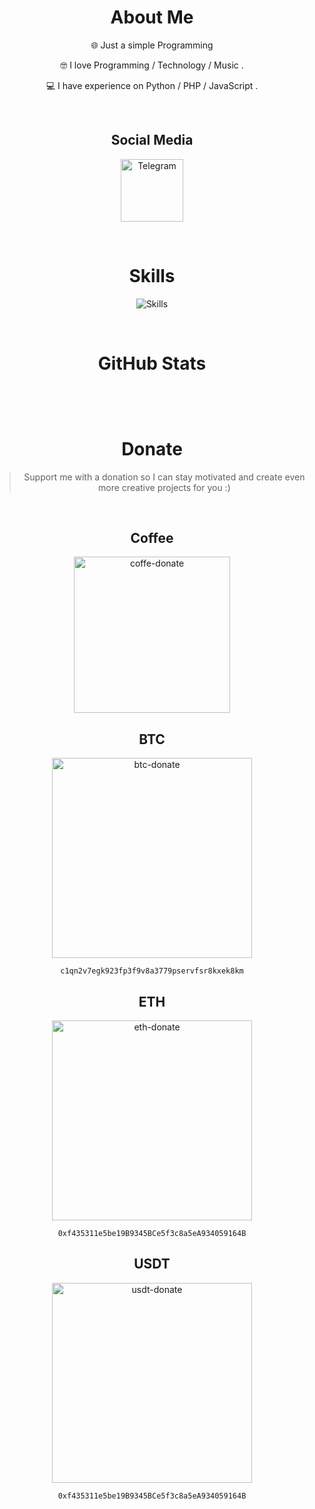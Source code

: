 <div align=center>
  <h1 id="about-me">About Me</h1>
  <p>🌐 Just a simple Programming </p>
  <p>🤓 I love Programming / Technology / Music .</p>
  <p>💻 I have experience on Python / PHP / JavaScript .</p>
  
  <br>
  
  <h2 id="social-media">Social Media</h2>
  <p><a href="tg:resolve?domain=a884fe"><img src="https://img.shields.io/badge/Telegram-%232CA5E0.svg?logo=telegram&style=for-the-badg&logoColor=white" width='100' alt="Telegram"></a></p>

  <br>

  <h1 id="skills">Skills</h1>
  <p><img src="https://skillicons.dev/icons?i=cpp,raspberrypi,docker,linux,ruby,bash,regex,rust,qt,selenium,python,django,fastapi,flask,dart,flutter,figma,mongodb,sqlite,mysql,php,tailwind,nextjs,react,js,vue,nuxtjs,materialui&perline=7" alt="Skills"></p>

  <br>

  <h1 id="github-stats">GitHub Stats</h1>
  <p><img src="https://github-readme-stats.vercel.app/api?username=hctilg&theme=dark&hide_border=true&include_all_commits=true&count_private=false" alt=""></p>
  <p><img src="https://github-readme-stats.vercel.app/api/top-langs/?username=hctilg&theme=dark&hide_border=true&include_all_commits=true&count_private=false&layout=compact" alt=""></p>

  <br>

  <h1 id="donate">Donate</h1>

  <blockquote>
    <p>Support me with a donation so I can stay motivated and create even more creative projects for you :)</p>
  </blockquote>
  
  <br>

  <h2 id="coffee">Coffee</h2>
  <p><a href="https://daramet.com/hctilg"><img src="https://github.com/hctilg/hctilg/assets/98208009/15f4d723-5ff3-49dd-8128-e77a236f9787" width='250' alt="coffe-donate"/></a></p>

  <h2 id="btc">BTC</h2>
  <p><a href="https://link.trustwallet.com/send?coin=0&address=bc1qn2v7egk923fp3f9v8a3779pservfsr8kxek8km"><img src="https://github.com/hctilg/hctilg/assets/98208009/365c17c7-bf01-4976-9f4c-ff5173373889" width='320' alt="btc-donate"></a></p>
  <p><code>c1qn2v7egk923fp3f9v8a3779pservfsr8kxek8km</code></p>
  
  <h2 id="eth">ETH</h2>
  <p><a href="https://link.trustwallet.com/send?coin=60&address=0xf435311e5be19B9345BCe5f3c8a5eA934059164B"><img src="https://github.com/hctilg/hctilg/assets/98208009/73dac56e-3461-4d6e-a250-eccbcd70df66" width='320' alt="eth-donate"></a></p>
  <p><code>0xf435311e5be19B9345BCe5f3c8a5eA934059164B</code></p>

  <h2 id="usdt">USDT</h2>
  <p><a href="https://link.trustwallet.com/send?coin=60&address=0xf435311e5be19B9345BCe5f3c8a5eA934059164B&token_id=0xdAC17F958D2ee523a2206206994597C13D831ec7"><img src="https://github.com/hctilg/hctilg/assets/98208009/9eaeed5c-97f9-46a7-9695-693aadc30811" width='320' alt="usdt-donate"></a></p>
  <p><code>0xf435311e5be19B9345BCe5f3c8a5eA934059164B</code></p>
</div>
